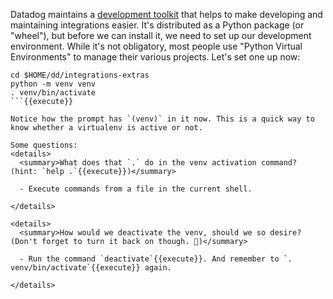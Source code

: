 Datadog maintains a [development toolkit](https://datadoghq.dev/integrations-core/ddev/about/) that helps to make developing and maintaining integrations easier. It's distributed as a Python package (or "wheel"), but before we can install it, we need to set up our development environment. While it's not obligatory, most people use "Python Virtual Environments" to manage their various projects. Let's set one up now:
```
cd $HOME/dd/integrations-extras
python -m venv venv
. venv/bin/activate
```{{execute}}

Notice how the prompt has `(venv)` in it now. This is a quick way to know whether a virtualenv is active or not.

Some questions:
<details>
  <summary>What does that `.` do in the venv activation command? (hint: `help .`{{execute}})</summary>
  
  - Execute commands from a file in the current shell. 
  
</details>

<details>
  <summary>How would we deactivate the venv, should we so desire? (Don't forget to turn it back on though. 🙂)</summary>
  
  - Run the command `deactivate`{{execute}}. And remember to `. venv/bin/activate`{{execute}} again.
  
</details>